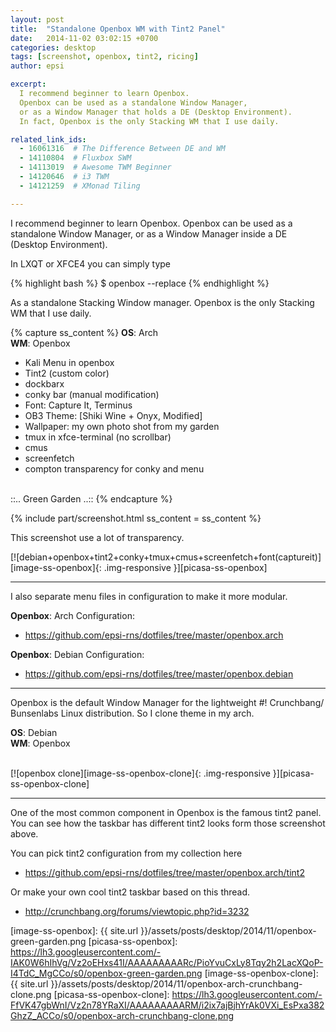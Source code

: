 ```yaml
---
layout: post
title:  "Standalone Openbox WM with Tint2 Panel"
date:   2014-11-02 03:02:15 +0700
categories: desktop
tags: [screenshot, openbox, tint2, ricing]
author: epsi

excerpt:
  I recommend beginner to learn Openbox.
  Openbox can be used as a standalone Window Manager,
  or as a Window Manager that holds a DE (Desktop Environment). 
  In fact, Openbox is the only Stacking WM that I use daily.  

related_link_ids: 
  - 16061316  # The Difference Between DE and WM
  - 14110804  # Fluxbox SWM
  - 14113019  # Awesome TWM Beginner  
  - 14120646  # i3 TWM
  - 14121259  # XMonad Tiling

---
```


I recommend beginner to learn Openbox.
Openbox can be used as a standalone Window Manager,
or as a Window Manager inside a DE (Desktop Environment). 

In LXQT or XFCE4 you can simply type

{% highlight bash %}
$ openbox --replace
{% endhighlight %} 

As a standalone Stacking Window manager.
Openbox is the only Stacking WM that I use daily.

{% capture ss_content %}
<strong>OS</strong>: Arch<br/>
<strong>WM</strong>: Openbox<br/>
  + Kali Menu in openbox<br/>
  + Tint2 (custom color)<br/>
  + dockbarx<br/>
  + conky bar (manual modification)<br/>
  + Font: Capture It, Terminus<br/>
  + OB3 Theme: [Shiki Wine + Onyx, Modified]<br/>
  + Wallpaper: my own photo shot from my garden<br/>
  + tmux in xfce-terminal (no scrollbar)<br/>
  + cmus<br/>
  + screenfetch<br/>
  + compton transparency for conky and menu<br/>
<br/>
::.. Green Garden ..::
{% endcapture %}

{% include part/screenshot.html ss_content = ss_content %}

This screenshot use a lot of transparency.
<br/>

[![debian+openbox+tint2+conky+tmux+cmus+screenfetch+font(captureit)][image-ss-openbox]{: .img-responsive }][picasa-ss-openbox]
<br/>

-- -- --

I also separate menu files in configuration to make it more modular.

**Openbox**: Arch Configuration:

* <https://github.com/epsi-rns/dotfiles/tree/master/openbox.arch>

**Openbox**: Debian Configuration:

* <https://github.com/epsi-rns/dotfiles/tree/master/openbox.debian>

<hr/>

Openbox is the default Window Manager for the lightweight #! Crunchbang/ 
Bunsenlabs Linux distribution. So I clone theme in my arch.

**OS**: Debian<br/>
**WM**: Openbox<br/>
<br/>

[![openbox clone][image-ss-openbox-clone]{: .img-responsive }][picasa-ss-openbox-clone]

-- -- --

One of the most common component in Openbox is the famous tint2 panel.
You can see how the taskbar has different tint2 looks form those screenshot above.

You can pick tint2 configuration from my collection here 

* <https://github.com/epsi-rns/dotfiles/tree/master/openbox.arch/tint2>

Or make your own cool tint2 taskbar based on this thread.

* <http://crunchbang.org/forums/viewtopic.php?id=3232>

[//]: <> ( -- -- -- links below -- -- -- )


[image-ss-openbox]: {{ site.url }}/assets/posts/desktop/2014/11/openbox-green-garden.png
[picasa-ss-openbox]: https://lh3.googleusercontent.com/-IAK0W6hIhVg/Vz2oEHxs41I/AAAAAAAAARc/PioYvuCxLy8Tqy2h2LacXQoP-I4TdC_MgCCo/s0/openbox-green-garden.png
[image-ss-openbox-clone]: {{ site.url }}/assets/posts/desktop/2014/11/openbox-arch-crunchbang-clone.png
[picasa-ss-openbox-clone]: https://lh3.googleusercontent.com/-FfVK47gbWnI/Vz2n78YRaXI/AAAAAAAAARM/i2ix7ajBjhYrAk0VXi_EsPxa382GhzZ_ACCo/s0/openbox-arch-crunchbang-clone.png
